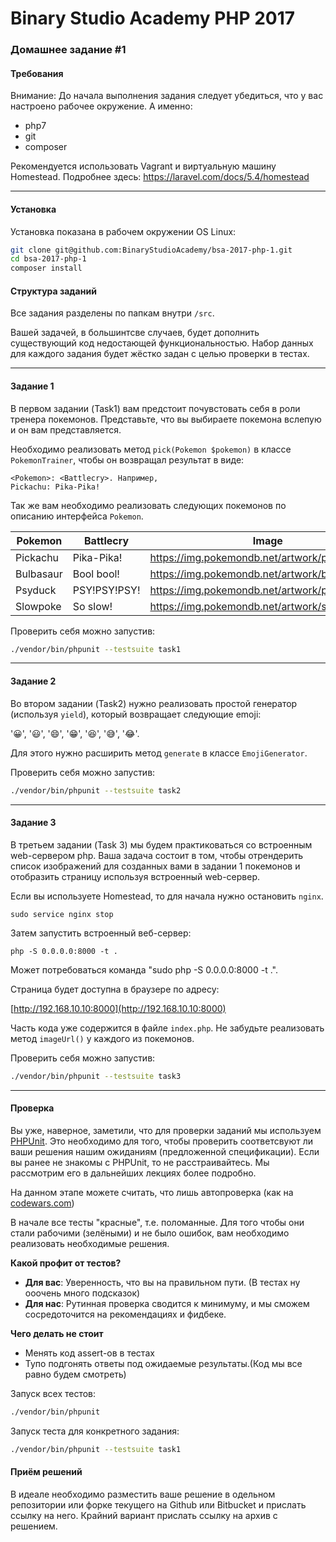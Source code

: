 Binary Studio Academy PHP 2017
====

### Домашнее задание #1

#### Требования

Внимание: До начала выполнения задания следует убедиться, что у вас настроено рабочее окружение.
А именно:
 - php7
 - git
 - composer

Рекомендуется использовать Vagrant и виртуальную машину Homestead.
Подробнее здесь: https://laravel.com/docs/5.4/homestead

***

#### Установка

Установка показана в рабочем окружении OS Linux:

```bash
git clone git@github.com:BinaryStudioAcademy/bsa-2017-php-1.git
cd bsa-2017-php-1
composer install
```

#### Структура заданий

Все задания разделены по папкам внутри `/src`.

Вашей задачей, в большинтсве случаев, будет дополнить существующий код недостающей
функциональностью.
Набор данных для каждого задания будет жёстко задан с целью проверки в тестах.

***

#### Задание 1

В первом задании (Task1) вам предстоит почувстовать себя в роли тренера покемонов.
Представьте, что вы выбираете покемона вслепую и он вам представляется.

Необходимо реализовать метод `pick(Pokemon $pokemon)` в классе `PokemonTrainer`,
чтобы он возвращал результат в виде:

```
<Pokemon>: <Battlecry>. Например,
Pickachu: Pika-Pika!
```

Так же вам необходимо реализовать следующих покемонов по описанию интерфейса `Pokemon`.

| Pokemon   | Battlecry    | Image                                           |
|-----------|--------------|-------------------------------------------------|
| Pickachu  | Pika-Pika!   | https://img.pokemondb.net/artwork/pikachu.jpg   |
| Bulbasaur | Bool bool!   | https://img.pokemondb.net/artwork/bulbasaur.jpg |
| Psyduck   | PSY!PSY!PSY! | https://img.pokemondb.net/artwork/psyduck.jpg   |
| Slowpoke  | So slow!     | https://img.pokemondb.net/artwork/slowpoke.jpg  |


Проверить себя можно запустив:
```bash
./vendor/bin/phpunit --testsuite task1
```

***


#### Задание 2

Во втором задании (Task2) нужно реализовать простой генератор (используя `yield`), который возвращает следующие emoji:


'😀', '😃', '😄', '😁', '😆', '😅', '😂'.

Для этого нужно расширить метод `generate` в классе `EmojiGenerator`.


Проверить себя можно запустив:
```bash
./vendor/bin/phpunit --testsuite task2
```

***


#### Задание 3

В третьем задании (Task 3) мы будем практиковаться со встроенным web-сервером php.
Ваша задача состоит в том, чтобы отрендерить список изображений для созданных вами в задании 1
покемонов и отобразить страницу используя встроенный web-сервер.

Если вы используете Homestead, то для начала нужно остановить `nginx`.

```shell
sudo service nginx stop
```
Затем запустить встроенный веб-сервер:

```
php -S 0.0.0.0:8000 -t .
```
Мoжет потребоваться команда "sudo php -S 0.0.0.0:8000 -t .".

Страница будет доступна в браузере по адресу:  

[http://192.168.10.10:8000](http://192.168.10.10:8000)

Часть кода уже содержится в файле `index.php`. Не забудьте реализовать метод `imageUrl()`
у каждого из покемонов.

Проверить себя можно запустив:
```bash
./vendor/bin/phpunit --testsuite task3
```

***


#### Проверка

Вы уже, наверное, заметили, что для проверки заданий мы используем [PHPUnit](https://phpunit.de/getting-started.html).
Это необходимо для того, чтобы проверить соответсвуют ли ваши решения нашим ожиданиям (предложенной спецификации).
Если вы ранее не знакомы с PHPUnit, то не расстраивайтесь. Мы рассмотрим его в дальнейших лекциях более подробно.

На данном этапе можете считать, что лишь автопроверка (как на [codewars.com](codewars.com))

В начале все тесты "красные", т.е. поломанные. Для того чтобы они стали рабочими (зелёными) и не было ошибок,
вам необходимо реализовать необходимые решения.

**Какой профит от тестов?**

* **Для вас**: Уверенность, что вы на правильном пути. (В тестах ну ооочень много подсказок)
* **Для нас**: Рутинная проверка сводится к минимуму, и мы сможем сосредоточится на рекомендациях и фидбеке.

**Чего делать не стоит**
* Менять код assert-ов в тестах
* Тупо подгонять ответы под ожидаемые результаты.(Код мы все равно будем смотреть)


Запуск всех тестов:

```bash
./vendor/bin/phpunit
```

Запуск теста для конкретного задания:

```bash
./vendor/bin/phpunit --testsuite task1
```

#### Приём решений

В идеале необходимо разместить ваше решение в одельном репозитории или форке текущего на Github или Bitbucket
и прислать ссылку на него.
Крайний вариант прислать ссылку на архив с решением.
